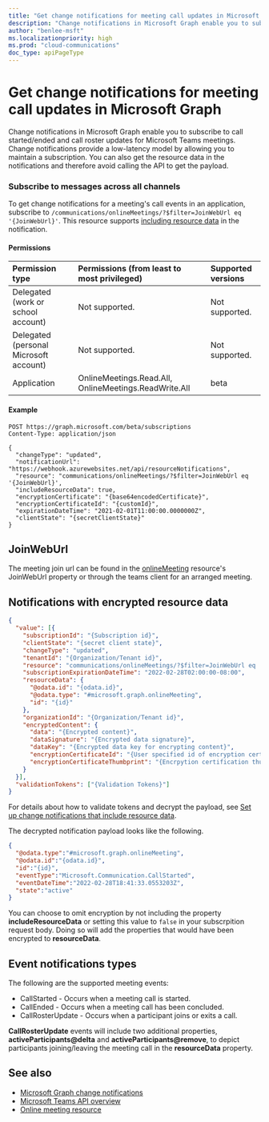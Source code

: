 ```yaml
---
title: "Get change notifications for meeting call updates in Microsoft Graph"
description: "Change notifications in Microsoft Graph enable you to subscribe to call started/ended and call roster updates for Microsoft Teams meetings."
author: "benlee-msft"
ms.localizationpriority: high
ms.prod: "cloud-communications"
doc_type: apiPageType
---
```


# Get change notifications for meeting call updates in Microsoft Graph

Change notifications in Microsoft Graph enable you to subscribe to call started/ended and call roster updates for Microsoft Teams meetings. Change notifications provide a low-latency model by allowing you to maintain a subscription. You can also get the resource data in the notifications and therefore avoid calling the API to get the payload.

### Subscribe to messages across all channels

To get change notifications for a meeting's call events in an application, subscribe to `/communications/onlineMeetings/?$filter=JoinWebUrl eq '{JoinWebUrl}'`. This resource supports [including resource data](/graph/webhooks-with-resource-data) in the notification.

#### Permissions

|Permission type      | Permissions (from least to most privileged)              | Supported versions |
|:--------------------|:---------------------------------------------------------|:-------------------|
|Delegated (work or school account) | Not supported. | Not supported. |
|Delegated (personal Microsoft account) | Not supported.    | Not supported. |
|Application | OnlineMeetings.Read.All, OnlineMeetings.ReadWrite.All | beta |

#### Example

```http
POST https://graph.microsoft.com/beta/subscriptions
Content-Type: application/json

{
  "changeType": "updated",
  "notificationUrl": "https://webhook.azurewebsites.net/api/resourceNotifications",
  "resource": "communications/onlineMeetings/?$filter=JoinWebUrl eq '{JoinWebUrl}',
  "includeResourceData": true,
  "encryptionCertificate": "{base64encodedCertificate}",
  "encryptionCertificateId": "{customId}",
  "expirationDateTime": "2021-02-01T11:00:00.0000000Z",
  "clientState": "{secretClientState}"
}
```

## JoinWebUrl
The meeting join url can be found in the [onlineMeeting](../resources/onlinemeeting.md) resource's JoinWebUrl property or through the teams client for an arranged meeting.


## Notifications with encrypted resource data
```json
{
  "value": [{
    "subscriptionId": "{Subscription id}",
    "clientState": "{secret client state}",
    "changeType": "updated",
    "tenantId": "{Organization/Tenant id}",
    "resource": "communications/onlineMeetings/?$filter=JoinWebUrl eq '{JoinWebUrl}'",
    "subscriptionExpirationDateTime": "2022-02-28T02:00:00-08:00",
    "resourceData": {
      "@odata.id": "{odata.id}",
      "@odata.type": "#microsoft.graph.onlineMeeting",
      "id": "{id}"
    },
    "organizationId": "{Organization/Tenant id}",
    "encryptedContent": {
      "data": "{Encrypted content}",
      "dataSignature": "{Encrypted data signature}",
      "dataKey": "{Encrypted data key for encrypting content}",
      "encryptionCertificateId": "{User specified id of encryption certificate}",
      "encryptionCertificateThumbprint": "{Encrpytion certification thumbprint}"
    }
  }],
  "validationTokens": ["{Validation Tokens}"]
}
```

For details about how to validate tokens and decrypt the payload, see [Set up change notifications that include resource data](/graph/webhooks-with-resource-data).

The decrypted notification payload looks like the following.
```json
{
  "@odata.type":"#microsoft.graph.onlineMeeting",
  "@odata.id":"{odata.id}",
  "id":"{id}",
  "eventType":"Microsoft.Communication.CallStarted",
  "eventDateTime":"2022-02-28T18:41:33.0553203Z",
  "state":"active"
}
```

You can choose to omit encryption by not including the property **includeResourceData** or setting this value to `false` in your subscrpition request body. Doing so will add the properties that would have been encrypted to **resourceData**.
## Event notifications types
The following are the supported meeting events:
- CallStarted - Occurs when a meeting call is started.
- CallEnded - Occurs when a meeting call has been concluded.
- CallRosterUpdate - Occurs when a participant joins or exits a call.

**CallRosterUpdate** events will include two additional properties, **activeParticipants@delta** and **activeParticipants@remove**, to depict participants joining/leaving the meeting call in the **resourceData** property.

## See also
- [Microsoft Graph change notifications](/graph/webhooks)
- [Microsoft Teams API overview](/graph/teams-concept-overview)
- [Online meeting resource](../resources/onlinemeeting.md)
